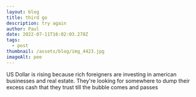 ```yaml
---
layout: blog
title: third go
description: try again
author: Paul
date: 2022-07-11T16:02:03.278Z
tags:
  - post
thumbnail: /assets/blog/img_4423.jpg
imageAlt: pee
---
```

US Dollar is rising because rich foreigners are investing in american businesses and real estate. They're looking for somewhere to dump their excess cash that they trust till the bubble comes and passes